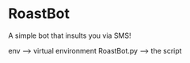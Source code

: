 # RoastBot
A simple bot that insults you via SMS!

env --> virtual environment
RoastBot.py --> the script
